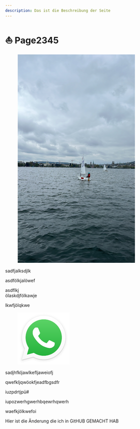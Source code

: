```yaml
---
description: Das ist die Beschreibung der Seite
---
```


# ⛵ Page2345

<figure><img src=".gitbook/assets/65A1ECA6-DC22-4D47-BD1D-2DED96320F8D.JPG" alt="" width="375"><figcaption></figcaption></figure>

sadfjalksdjlk

asdfölkjalöwef

asdflkj\
ölaskdjfölkawje

lkwfjölqkwe

<div align="left" data-full-width="false"><figure><img src=".gitbook/assets/WhatsApp_icon (1).png" alt="" width="166"><figcaption></figcaption></figure></div>

sadjhfkljawlkefljaweiofj

qwefkljqwöokfjeadfbgsdfr



iuzpdrtjpü#



iupozwerhgwerhbqewrhqwerh





waefkjölkwefoi

Hier ist die Änderung die ich in GitHUB GEMACHT HAB
